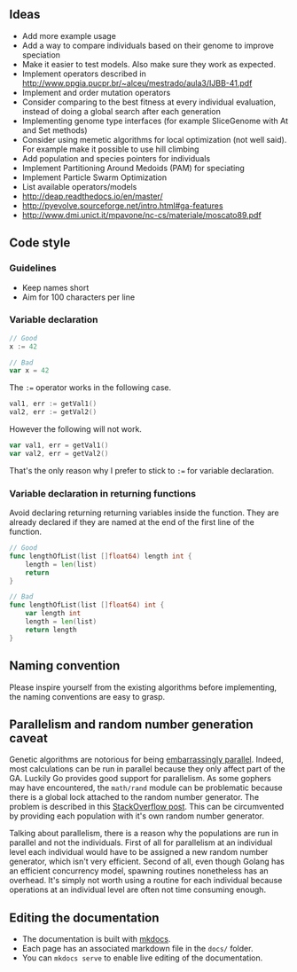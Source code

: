## Ideas

- Add more example usage
- Add a way to compare individuals based on their genome to improve speciation
- Make it easier to test models. Also make sure they work as expected.
- Implement operators described in http://www.ppgia.pucpr.br/~alceu/mestrado/aula3/IJBB-41.pdf
- Implement and order mutation operators
- Consider comparing to the best fitness at every individual evaluation, instead of doing a global search after each generation
- Implementing genome type interfaces (for example SliceGenome with At and Set methods)
- Consider using memetic algorithms for local optimization (not well said). For example make it possible to use hill climbing
- Add population and species pointers for individuals
- Implement Partitioning Around Medoids (PAM) for speciating
- Implement Particle Swarm Optimization
- List available operators/models
- http://deap.readthedocs.io/en/master/
- http://pyevolve.sourceforge.net/intro.html#ga-features
- http://www.dmi.unict.it/mpavone/nc-cs/materiale/moscato89.pdf

## Code style

### Guidelines

- Keep names short
- Aim for 100 characters per line

### Variable declaration

```go
// Good
x := 42

// Bad
var x = 42
```

The `:=` operator works in the following case.

```go
val1, err := getVal1()
val2, err := getVal2()
```

However the following will not work.

```go
var val1, err = getVal1()
var val2, err = getVal2()
```

That's the only reason why I prefer to stick to `:=` for variable declaration.


### Variable declaration in returning functions

Avoid declaring returning returning variables inside the function. They are already declared if they are named at the end of the first line of the function.

```go
// Good
func lengthOfList(list []float64) length int {
    length = len(list)
    return
}

// Bad
func lengthOfList(list []float64) int {
    var length int
    length = len(list)
    return length
}
```

## Naming convention

Please inspire yourself from the existing algorithms before implementing, the naming conventions are easy to grasp.


## Parallelism and random number generation caveat

Genetic algorithms are notorious for being [embarrassingly parallel](http://www.wikiwand.com/en/Embarrassingly_parallel). Indeed, most calculations can be run in parallel because they only affect part of the GA. Luckily Go provides good support for parallelism. As some gophers may have encountered, the `math/rand` module can be problematic because there is a global lock attached to the random number generator. The problem is described in this [StackOverflow post](http://stackoverflow.com/questions/14298523/why-does-adding-concurrency-slow-down-this-golang-code). This can be circumvented by providing each population with it's own random number generator.

Talking about parallelism, there is a reason why the populations are run in parallel and not the individuals. First of all for parallelism at an individual level each individual would have to be assigned a new random number generator, which isn't very efficient. Second of all, even though Golang has an efficient concurrency model, spawning routines nonetheless has an overhead. It's simply not worth using a routine for each individual because operations at an individual level are often not time consuming enough.

## Editing the documentation

- The documentation is built with [mkdocs](https://mkdocs.readthedocs.io).
- Each page has an associated markdown file in the `docs/` folder.
- You can `mkdocs serve` to enable live editing of the documentation.

